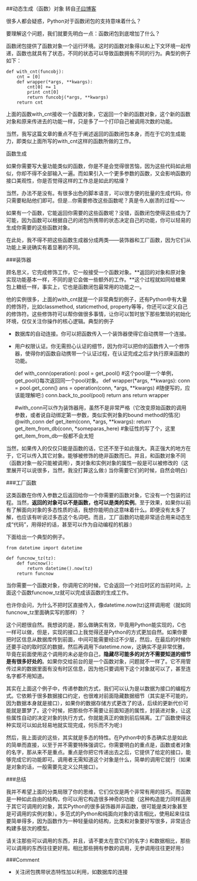 ##动态生成（函数）对象
转自[子曰博客](http://www.afewords.com/blog/5066b96437251776c4000006)


很多人都会疑惑，Python对于函数闭包的支持意味着什么？

要理解这个问题，我们就要先明白一点：函数闭包到底增加了什么？

函数闭包提供了函数对象一个运行环境。这时的函数对象得以和上下文环境一起传递，函数也就具有了状态，不同的状态可以导致函数拥有不同的行为。典型的例子如下：

	def with_cnt(funcobj):
	    cnt = [0]
	    def wrapper(*args, **kwargs):
	        cnt[0] += 1
	        print cnt[0]
	        return funcobj(*args, **kwargs)
	    return cnt

上面的函数with_cnt接收一个函数对象，它返回一个新的函数对象，这个新的函数对象和原来传进去的功能一样，只是多了一个打印自己被调用次数的功能。

当然，我写这篇文章的重点不在于阐述返回的函数闭包本身，而在于它的生成能力，即类似上面所写的with_cnt这样的函数所做的工作。

函数生成

如果你需要写大量功能类似的函数，你是不是会觉得很苦恼，因为这些代码如此相似，你却不得不全部输入一遍。而如果引入一个更多参数的函数，又会影响函数的接口美观性，你是否觉得这样的工作总是如此的枯燥？

当然，办法不是没有。有很多出色的脚本语言，可以很方便的批量的生成代码，你只需要粘贴他们即可。但是...你需要修改这些函数呢？真是令人崩溃的过程～～

如果有一个函数，它能返回你需要的这些函数呢？没错，函数闭包使得这些成为了可能，因为函数可以根据自己的闭包所携带的状态决定自己的功能，你可以轻易的生成你需要的这些函数对象。

在此处，我不得不把这些函数生成器分成两类——装饰器和工厂函数，因为它们从功能上来说确实有着显著的不同。

###装饰器  

顾名思义，它完成修饰工作，它一般接受一个函数对象。**返回的对象和原对象实现功能基本一样，不同的是它会做一些额外的工作。**这个过程就如同给糖果包上糖纸一样，事实上，它也是函数闭包最常用的功能之一。

他的实例很多，上面的with_cnt就是一个非常典型的例子，还有Python中有大量的修饰符，比如classmethod, staticmethod, property等等，你还可以定义自己的修饰符。这些修饰符可以帮你做很多事情，让你可以暂时放下那些繁琐的初始化环境，仅仅关注你操作的核心逻辑。典型的例子

+ 数据库的自动连接。你可以把函数传入一个装饰器使得它自动携带一个连接。
+ 用户权限认证。你无需担心认证的细节，因为你可以把你的函数传入一个修饰器，使得你的函数自动携带一个认证过程，在认证完成之后才执行原来函数的功能。

	def with_conn(operation): 
	    pool = get_pool() #这个pool是一个单例，get_pool()每次返回同一个pool对象。 
	    def wrapper(*args, **kwargs): 
	        conn = pool.get_conn() 
	        ans = operation(conn, *args, **kwargs) #随便写的，应该能理解吧:) 
	        conn.back_to_pool(pool) 
	        return ans 
	    return wrapper 
	
	#with_conn可以作为装饰器用，虽然不是非常严格（它改变原始函数的调用参数，或者说自动绑定第一参数，类似实例对象的bound method的情况）
	@with_conn
	def get_item(conn, *args, **kwargs):
	    return get_item_from_db(conn, *someparas_here) 
	    #象征性的写了个，这里get_item_from_db一般都不会太短

当然，如果传入的仅仅只能是函数的话，它还不至于如此强大。真正强大的地方在于，它可以传入其它对象。能够被修饰的绝非函数而已。并且，和函数对象不同（函数对象一般只能被调用），类对象和实例对象的属性一般是可以被修改的（这里展开可以说很多，当然，我没打算这么做:) 当你需要它们的时候，自然会明白）

###工厂函数  

这类函数在你传入参数之后返回给你一个你需要的函数对象，它没有一个包装的过程。当然，**返回的对象可以不是函数，也可以是类的实例**。至于效果，如果你以前有了解面向对象的多态性质的话，我想你能明白这意味着什么。即便没有太多了解，也应该有听说过多态这个名词吧。而且，工厂函数的功能非常适合用来动态生成“代码”，用得好的话，甚至可以作为自动编程的机器:)

下面给出一个典型的例子。


	from datetime import datetime
	
	def funcnow_tz(tz):
	    def funcnow():
	        return datetime().now(tz)
	    return funcnow

当你需要一个函数对象，你调用它的时候，它会返回一个对应时区的当前时间，上面这个函数funcnow_tz就可以完成该函数的生成工作。

也许你会问，为什么不把时区直接传入，像datetime.now(tz)这样调用呢（就如同funcnow_tz里面确实写的那样）？

这个问题很自然。我想说的是，那么做确实有效，毕竟用Python能实现的，C也一样可以做，但是，实现的接口上我觉得还是Python的方式更加自然。如果你要把时区信息从数据库传到前面，中间可能需要经过不少层，然后，在最后的时候你还要手动的取时区的数据，然后再调用下datetime.now，这确实不是非常优雅，毕竟在前面使用这个调用的未必是你自己，**隐藏尽可能多的对方不需要知道的细节是有很多好处的**。如果你交给前台的是一个函数对象，问题就不一样了。它不用管传过来的数据里面有没有时区信息，因为他只要调用下这个对象就可以了，甚至连名字都不用知道。

其实在上面这个例子中，传递参数的方式，我们可以认为是以数据为接口的编程方式。它依赖于很多数据接口约定，也很难对前面隐藏数据细节（其实是不可能的，因为数据本身就是接口），如果你的数据存储方式更改了的话，后续的更新代价可能就是噩梦了。这个时候，把那些你不需要让前面知道的属性，封装进对象，让这些属性自动的决定对象的执行方式，你就能真正的做到前后隔离。工厂函数使得这种实现可以如此轻易地就实现完成，何乐而不为呢:)

然后，我上面说的这些，其实就是多态的特性。在Python中的多态确实总是如此的简单而直接，以至于并不需要特殊强调它。你需要明白的重点是，函数或者对象的名字，那从来不是重点。重点是你把它传递出去之后，它提供了给定的接口，能够完成它的功能即可。调用者无需知道这个对象是什么，简单的调用它就行（如果是对象的话，一般需要先定义公共接口）。

###总结

我并不希望上面的分类局限了你的思维，它们仅仅是两个非常有用的技巧。而函数是一种如此自由的结构，你可以用它构造很多神奇的功能（这种构造能力同样适用于其它可调用的对象，其实Python的很多装饰器并非函数，很可能是类对象甚至是可调用的实例对象）。多范式的Python和纯面向对象的语言相比，使用起来往往要简单得多，因为函数作为一种轻量级的结构，比类和对象要好写很多，非常适合构建多层次的模型。

请关注那些可以调用的东西，并且，请不要太在意它们的名字:)
和数据相比，那些可以调用的东西往往更好用。相比那些拥有参数的调用，无参调用往往更好用:)


###Comment 

+ 关注闭包携带状态特性加以利用，如数据库的连接